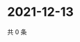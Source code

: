 # 2021-12-13

共 0 条

<!-- BEGIN WEIBO -->
<!-- 最后更新时间 Mon Dec 13 2021 21:17:27 GMT+0800 (China Standard Time) -->

<!-- END WEIBO -->
